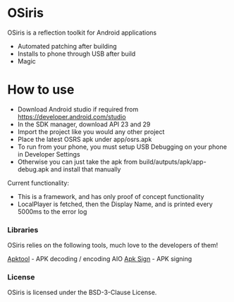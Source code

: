 # OSiris
OSiris is a reflection toolkit for Android applications

  - Automated patching after building
  - Installs to phone through USB after build
  - Magic

# How to use

  - Download Android studio if required from https://developer.android.com/studio
  - In the SDK manager, download API 23 and 29
  - Import the project like you would any other project
  - Place the latest OSRS apk under app/osrs.apk
  - To run from your phone, you must setup USB Debugging on your phone in Developer Settings
  - Otherwise you can just take the apk from build/autputs/apk/app-debug.apk and install that manually


Current functionality:
  - This is a framework, and has only proof of concept functionality
  - LocalPlayer is fetched, then the Display Name, and is printed every 5000ms to the error log

### Libraries

OSiris relies on the following tools, much love to the developers of them!

[Apktool] - APK decoding / encoding AIO
[Apk Sign] - APK signing

   [Apktool]: <https://ibotpeaches.github.io/Apktool/>
   [Apk Sign]: <https://github.com/appium/sign>

### License

OSiris is licensed under the BSD-3-Clause License.
